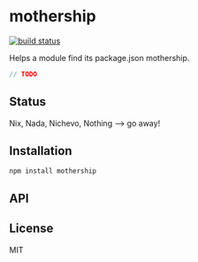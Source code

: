 # mothership
[![build status](https://secure.travis-ci.org/thlorenz/mothership.png)](http://travis-ci.org/thlorenz/mothership)

Helps a module find its package.json mothership.

```js
// TODO
```

## Status

Nix, Nada, Nichevo, Nothing --> go away!
## Installation

    npm install mothership

## API


## License

MIT

